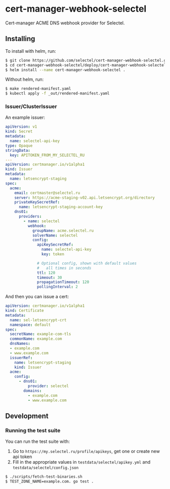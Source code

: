 # cert-manager-webhook-selectel

Cert-manager ACME DNS webhook provider for Selectel.

## Installing

To install with helm, run:

```bash
$ git clone https://github.com/selectel/cert-manager-webhook-selectel.git
$ cd cert-manager-webhook-selectel/deploy/cert-manager-webhook-selectel
$ helm install --name cert-manager-webhook-selectel .
```

Without helm, run:

```bash
$ make rendered-manifest.yaml
$ kubectl apply -f _out/rendered-manifest.yaml
```

### Issuer/ClusterIssuer

An example issuer:

```yaml
apiVersion: v1
kind: Secret
metadata:
  name: selectel-api-key
type: Opaque
stringData:
  key: APITOKEN_FROM_MY_SELECTEL_RU
---
apiVersion: certmanager.io/v1alpha1
kind: Issuer
metadata:
  name: letsencrypt-staging
spec:
  acme:
    email: certmaster@selectel.ru
    server: https://acme-staging-v02.api.letsencrypt.org/directory
    privateKeySecretRef:
      name: letsencrypt-staging-account-key
    dns01:
      providers:
        - name: selectel
          webhook:
            groupName: acme.selectel.ru
            solverName: selectel
            config:
              apiKeySecretRef:
                name: selectel-api-key
                key: token

              # Optional config, shown with default values
              #   all times in seconds
              ttl: 120
              timeout: 30
              propagationTimeout: 120
              pollingInterval: 2
```

And then you can issue a cert:

```yaml
apiVersion: certmanager.io/v1alpha1
kind: Certificate
metadata:
  name: sel-letsencrypt-crt
  namespace: default
spec:
  secretName: example-com-tls
  commonName: example.com
  dnsNames:
  - example.com
  - www.example.com
  issuerRef:
    name: letsencrypt-staging
    kind: Issuer
  acme:
    config:
      - dns01:
          provider: selectel
        domains:
          - example.com
          - www.example.com

```

## Development

### Running the test suite

You can run the test suite with:

1. Go to `https://my.selectel.ru/profile/apikeys`, get one or create new api token
2. Fill in the appropriate values in `testdata/selectel/apikey.yml` and `testdata/selectel/config.json` 

```bash
$ ./scripts/fetch-test-binaries.sh
$ TEST_ZONE_NAME=example.com. go test .
```
